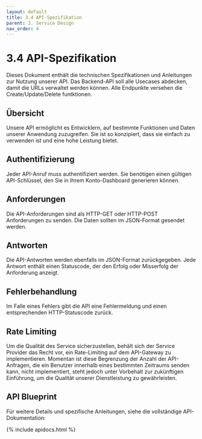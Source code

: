 ```yaml
---
layout: default
title: 3.4 API-Spezifikation
parent: 3. Service Design
nav_order: 4
---
```


# 3.4 API-Spezifikation

Dieses Dokument enthält die technischen Spezifikationen und Anleitungen zur Nutzung unserer API. Das Backend-API soll alle Usecases abdecken, damit die URLs verwaltet werden können. Alle Endpunkte versehen die Create/Update/Delete funtktionen.

## Übersicht

Unsere API ermöglicht es Entwicklern, auf bestimmte Funktionen und Daten unserer Anwendung zuzugreifen. Sie ist so konzipiert, dass sie einfach zu verwenden ist und eine hohe Leistung bietet.

## Authentifizierung

Jeder API-Anruf muss authentifiziert werden. Sie benötigen einen gültigen API-Schlüssel, den Sie in Ihrem Konto-Dashboard generieren können.

## Anforderungen

Die API-Anforderungen sind als HTTP-GET oder HTTP-POST Anforderungen zu senden. Die Daten sollten im JSON-Format gesendet werden.

## Antworten

Die API-Antworten werden ebenfalls im JSON-Format zurückgegeben. Jede Antwort enthält einen Statuscode, der den Erfolg oder Misserfolg der Anforderung anzeigt.

## Fehlerbehandlung

Im Falle eines Fehlers gibt die API eine Fehlermeldung und einen entsprechenden HTTP-Statuscode zurück.

## Rate Limiting

Um die Qualität des Service sicherzustellen, behält sich der Service Provider das Recht vor, ein Rate-Limiting auf dem API-Gateway zu implementieren. Momentan ist diese Begrenzung der Anzahl der API-Anfragen, die ein Benutzer innerhalb eines bestimmten Zeitraums senden kann, nicht implementiert, steht jedoch unter Vorbehalt zur zukünftigen Einführung, um die Qualität unserer Dienstleistung zu gewährleisten.

## API Blueprint

Für weitere Details und spezifische Anleitungen, siehe die vollständige API-Dokumentation:

{% include apidocs.html %}
